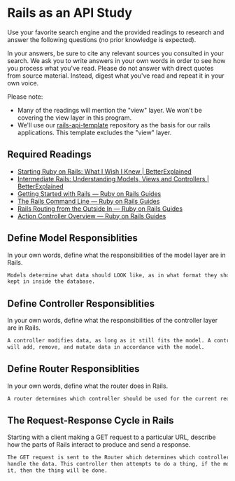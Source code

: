 # Rails as an API Study

Use your favorite search engine and the provided readings to research and answer
the following questions (no prior knowledge is expected).

In your answers, be sure to cite any relevant sources you consulted in your
search. We ask you to write answers in your own words in order to see how you
process what you've read. Please do not answer with direct quotes from source
material. Instead, digest what you've read and repeat it in your own voice.

Please note:

-   Many of the readings will mention the "view" layer. We won't be covering the
    view layer in this program.
-   We'll use our [rails-api-template](https://github.com/ga-wdi-boston/rails-api-template)
    repository as the basis for our rails applications.
    This template excludes the "view" layer.

## Required Readings

-   [Starting Ruby on Rails: What I Wish I Knew | BetterExplained](http://betterexplained.com/articles/starting-ruby-on-rails-what-i-wish-i-knew/)
-   [Intermediate Rails: Understanding Models, Views and Controllers | BetterExplained](http://betterexplained.com/articles/intermediate-rails-understanding-models-views-and-controllers/)
-   [Getting Started with Rails — Ruby on Rails Guides](http://guides.rubyonrails.org/getting_started.html)
-   [The Rails Command Line — Ruby on Rails Guides](http://guides.rubyonrails.org/command_line.html)
-   [Rails Routing from the Outside In — Ruby on Rails Guides](http://guides.rubyonrails.org/routing.html)
-   [Action Controller Overview — Ruby on Rails Guides](http://guides.rubyonrails.org/action_controller_overview.html)

## Define Model Responsiblities

In your own words, define what the responsibilities of the model layer are in
Rails.

```md
Models determine what data should LOOK like, as in what format they should be
kept in inside the database.
```

## Define Controller Responsiblities

In your own words, define what the responsibilities of the controller layer are
in Rails.

```md
A controller modifies data, as long as it still fits the model. A controller
will add, remove, and mutate data in accordance with the model.
```

## Define Router Responsiblities

In your own words, define what the router does in Rails.

```md
A router determines which controller should be used for the current request
```

## The Request-Response Cycle in Rails

Starting with a client making a GET request to a particular URL, describe how
the parts of Rails interact to produce and send a response.

```md
The GET request is sent to the Router which determines which controller should
handle the data. This controller then attempts to do a thing, if the model likes
it, then the thing will be done.
```
